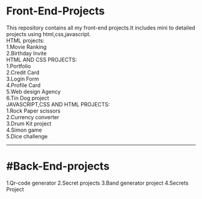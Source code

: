 <h1>Front-End-Projects</h1>
This repository contains all my front-end projects.It includes mini to detailed projects using html,css,javascript.</br>
HTML projects:</br>
1.Movie Ranking</br>
2.Birthday Invite</br>
HTML AND CSS PROJECTS:</br>
1.Portfolio</br> 
2.Credit Card</br>
3.Login Form</br>
4.Profile Card</br>
5.Web design Agency</br>
6.Tin Dog project</br>
JAVASCRIPT,CSS AND HTML PROJECTS:</br>
1.Rock Paper scissors</br>
2.Currency converter</br>
3.Drum Kit project</br>
4.Simon game</br>
5.Dice challenge</br>
<hr>
<h1>#Back-End-projects</h1>
1.Qr-code generator
2.Secret projects
3.Band generator project
4.Secrets Project
